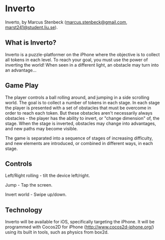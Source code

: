 Inverto
=======

Inverto, by Marcus Stenbeck (marcus.stenbeck@gmail.com, marst241@student.liu.se).

What is Inverto?
-------

Inverto is a puzzle-platformer on the iPhone where the objective is to collect all tokens in each level. To reach your goal, you must use the power of inverting the world! When seen in a different light, an obstacle may turn into an advantage...

Game Play
-------
The player controls a ball rolling around, and jumping in a side scrolling world. The goal is to collect a number of tokens in each stage. In each stage the player is presented with a set of obstacles that must be overcome in order to reach each token. But these obstacles aren't necessarily always obstacles - the player has the ability to invert, or "change dimension" of, the stage. When the stage is inverted, obstacles may change into advantages, and new paths may become visible.

The game is separated into a sequence of stages of increasing difficulty, and new elements are introduced, or combined in different ways, in each stage.

Controls
-------

Left/Right rolling - tilt the device left/right.

Jump - Tap the screen.

Invert world - Swipe up/down.

Technology
--------
Inverto will be available for iOS, specifically targeting the iPhone. It will be programmed with Cocos2D for iPhone (http://www.cocos2d-iphone.org/) using its built in tools, such as physics from box2d.